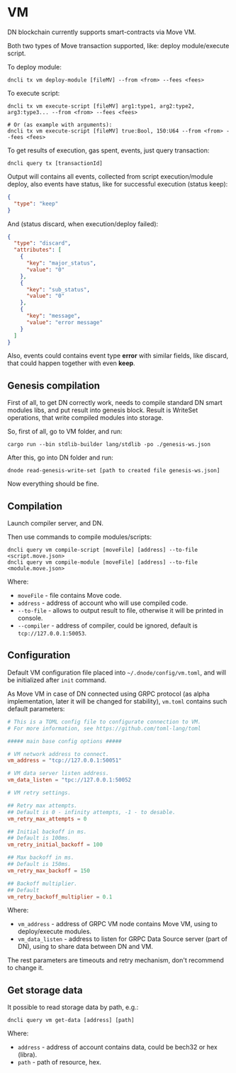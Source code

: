 # VM

DN blockchain currently supports smart-contracts via Move VM.

Both two types of Move transaction supported, like: deploy module/execute script.

To deploy module:

    dncli tx vm deploy-module [fileMV] --from <from> --fees <fees>
    
To execute script:

    dncli tx vm execute-script [fileMV] arg1:type1, arg2:type2, arg3:type3... --from <from> --fees <fees>
    
    # Or (as example with arguments):
    dncli tx vm execute-script [fileMV] true:Bool, 150:U64 --from <from> --fees <fees>
    
To get results of execution, gas spent, events, just query transaction:

    dncli query tx [transactionId]

Output will contains all events, collected from script execution/module deploy, also events have status, like for successful execution
(status keep):

```json
{
  "type": "keep"
}
```

And (status discard, when execution/deploy failed):

```json
{
  "type": "discard",
  "attributes": [
    {
      "key": "major_status",
      "value": "0"
    },
    {
      "key": "sub_status",
      "value": "0"
    },
    {
      "key": "message",
      "value": "error message"
    }
  ]
}
```

Also, events could contains event type **error** with similar fields, like discard, that could happen
together with even **keep**.

## Genesis compilation

First of all, to get DN correctly work, needs to compile standard DN smart modules libs,
and put result into genesis block. Result is WriteSet operations, that write compiled modules 
into storage.

So, first of all, go to VM folder, and run:

    cargo run --bin stdlib-builder lang/stdlib -po ./genesis-ws.json

After this, go into DN folder and run:

    dnode read-genesis-write-set [path to created file genesis-ws.json]

Now everything should be fine.

## Compilation

Launch compiler server, and DN.

Then use commands to compile modules/scripts:

    dncli query vm compile-script [moveFile] [address] --to-file <script.move.json>
    dncli query vm compile-module [moveFile] [address] --to-file <module.move.json>  

Where:
 * `moveFile` - file contains Move code.
 * `address` - address of account who will use compiled code.
 * `--to-file` - allows to output result to file, otherwise it will be printed in console.
 * `--compiler` - address of compiler, could be ignored, default is `tcp://127.0.0.1:50053`.

## Configuration

Default VM configuration file placed into `~/.dnode/config/vm.toml`, and will be 
initialized after `init` command.

As Move VM in case of DN connected using GRPC protocol (as alpha implementation,
later it will be changed for stability), `vm.toml` contains such default parameters:

```toml
# This is a TOML config file to configurate connection to VM.
# For more information, see https://github.com/toml-lang/toml

##### main base config options #####

# VM network address to connect.
vm_address = "tcp://127.0.0.1:50051"

# VM data server listen address.
vm_data_listen = "tpc://127.0.0.1:50052

# VM retry settings.

## Retry max attempts.
## Default is 0 - infinity attempts, -1 - to desable.
vm_retry_max_attempts = 0

## Initial backoff in ms.
## Default is 100ms.
vm_retry_initial_backoff = 100

## Max backoff in ms.
## Default is 150ms.
vm_retry_max_backoff = 150

## Backoff multiplier.
## Default 
vm_retry_backoff_multiplier = 0.1
```

Where:

* `vm_address` - address of GRPC VM node contains Move VM, using to deploy/execute modules.
* `vm_data_listen` - address to listen for GRPC Data Source server (part of DN), using to share data between DN and VM.

The rest parameters are timeouts and retry mechanism, don't recommend to change it.

## Get storage data

It possible to read storage data by path, e.g.:

    dncli query vm get-data [address] [path]

Where:
 * `address` - address of account contains data, could be bech32 or hex (libra).
 * `path` - path of resource, hex.


